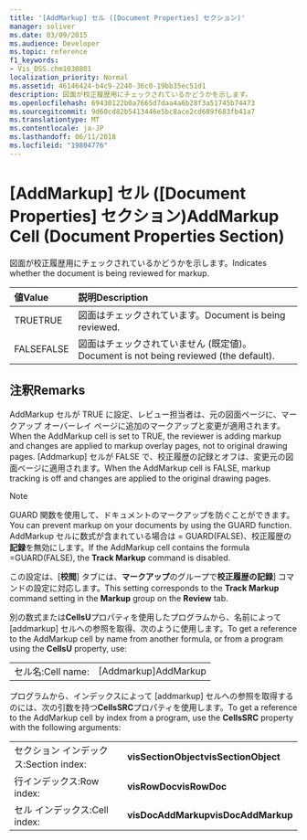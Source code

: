 ```yaml
---
title: '[AddMarkup] セル ([Document Properties] セクション)'
manager: soliver
ms.date: 03/09/2015
ms.audience: Developer
ms.topic: reference
f1_keywords:
- Vis_DSS.chm1030801
localization_priority: Normal
ms.assetid: 46146424-b4c9-2240-36c0-19bb35ec51d1
description: 図面が校正履歴用にチェックされているかどうかを示します。
ms.openlocfilehash: 69430122b0a7665d7daa4a6b28f3a51745b74473
ms.sourcegitcommit: 9d60cd82b5413446e5bc8ace2cd689f683fb41a7
ms.translationtype: MT
ms.contentlocale: ja-JP
ms.lasthandoff: 06/11/2018
ms.locfileid: "19804776"
---
```

# <a name="addmarkup-cell-document-properties-section"></a><span data-ttu-id="ac68d-103">[AddMarkup] セル ([Document Properties] セクション)</span><span class="sxs-lookup"><span data-stu-id="ac68d-103">AddMarkup Cell (Document Properties Section)</span></span>

<span data-ttu-id="ac68d-104">図面が校正履歴用にチェックされているかどうかを示します。</span><span class="sxs-lookup"><span data-stu-id="ac68d-104">Indicates whether the document is being reviewed for markup.</span></span>
  
|<span data-ttu-id="ac68d-105">**値**</span><span class="sxs-lookup"><span data-stu-id="ac68d-105">**Value**</span></span>|<span data-ttu-id="ac68d-106">**説明**</span><span class="sxs-lookup"><span data-stu-id="ac68d-106">**Description**</span></span>|
|:-----|:-----|
|<span data-ttu-id="ac68d-107">TRUE</span><span class="sxs-lookup"><span data-stu-id="ac68d-107">TRUE</span></span>  <br/> |<span data-ttu-id="ac68d-108">図面はチェックされています。</span><span class="sxs-lookup"><span data-stu-id="ac68d-108">Document is being reviewed.</span></span>  <br/> |
|<span data-ttu-id="ac68d-109">FALSE</span><span class="sxs-lookup"><span data-stu-id="ac68d-109">FALSE</span></span>  <br/> |<span data-ttu-id="ac68d-110">図面はチェックされていません (既定値)。</span><span class="sxs-lookup"><span data-stu-id="ac68d-110">Document is not being reviewed (the default).</span></span>  <br/> |
   
## <a name="remarks"></a><span data-ttu-id="ac68d-111">注釈</span><span class="sxs-lookup"><span data-stu-id="ac68d-111">Remarks</span></span>

<span data-ttu-id="ac68d-112">AddMarkup セルが TRUE に設定、レビュー担当者は、元の図面ページに、マークアップ オーバーレイ ページに追加のマークアップと変更が適用されます。</span><span class="sxs-lookup"><span data-stu-id="ac68d-112">When the AddMarkup cell is set to TRUE, the reviewer is adding markup and changes are applied to markup overlay pages, not to original drawing pages.</span></span> <span data-ttu-id="ac68d-113">[Addmarkup] セルが FALSE で、校正履歴の記録とオフは、変更元の図面ページに適用されます。</span><span class="sxs-lookup"><span data-stu-id="ac68d-113">When the AddMarkup cell is FALSE, markup tracking is off and changes are applied to the original drawing pages.</span></span>
  
> [!NOTE]
> <span data-ttu-id="ac68d-114">GUARD 関数を使用して、ドキュメントのマークアップを防ぐことができます。</span><span class="sxs-lookup"><span data-stu-id="ac68d-114">You can prevent markup on your documents by using the GUARD function.</span></span> <span data-ttu-id="ac68d-115">AddMarkup セルに数式が含まれている場合は = GUARD(FALSE)、校正履歴の**記録**を無効にします。</span><span class="sxs-lookup"><span data-stu-id="ac68d-115">If the AddMarkup cell contains the formula =GUARD(FALSE), the **Track Markup** command is disabled.</span></span> 
  
<span data-ttu-id="ac68d-116">この設定は、[**校閲**] タブには、**マークアップ**のグループで**校正履歴の記録**] コマンドの設定に対応します。</span><span class="sxs-lookup"><span data-stu-id="ac68d-116">This setting corresponds to the **Track Markup** command setting in the **Markup** group on the **Review** tab.</span></span> 
  
<span data-ttu-id="ac68d-117">別の数式または**CellsU**プロパティを使用したプログラムから、名前によって [addmarkup] セルへの参照を取得、次のように使用します。</span><span class="sxs-lookup"><span data-stu-id="ac68d-117">To get a reference to the AddMarkup cell by name from another formula, or from a program using the **CellsU** property, use:</span></span> 
  
|||
|:-----|:-----|
|<span data-ttu-id="ac68d-118">セル名:</span><span class="sxs-lookup"><span data-stu-id="ac68d-118">Cell name:</span></span>  <br/> |<span data-ttu-id="ac68d-119">[Addmarkup]</span><span class="sxs-lookup"><span data-stu-id="ac68d-119">AddMarkup</span></span>  <br/> |
   
<span data-ttu-id="ac68d-120">プログラムから、インデックスによって [addmarkup] セルへの参照を取得するのには、次の引数を持つ**CellsSRC**プロパティを使用します。</span><span class="sxs-lookup"><span data-stu-id="ac68d-120">To get a reference to the AddMarkup cell by index from a program, use the **CellsSRC** property with the following arguments:</span></span> 
  
|||
|:-----|:-----|
|<span data-ttu-id="ac68d-121">セクション インデックス:</span><span class="sxs-lookup"><span data-stu-id="ac68d-121">Section index:</span></span>  <br/> |<span data-ttu-id="ac68d-122">**visSectionObject**</span><span class="sxs-lookup"><span data-stu-id="ac68d-122">**visSectionObject**</span></span> <br/> |
|<span data-ttu-id="ac68d-123">行インデックス:</span><span class="sxs-lookup"><span data-stu-id="ac68d-123">Row index:</span></span>  <br/> |<span data-ttu-id="ac68d-124">**visRowDoc**</span><span class="sxs-lookup"><span data-stu-id="ac68d-124">**visRowDoc**</span></span> <br/> |
|<span data-ttu-id="ac68d-125">セル インデックス:</span><span class="sxs-lookup"><span data-stu-id="ac68d-125">Cell index:</span></span>  <br/> |<span data-ttu-id="ac68d-126">**visDocAddMarkup**</span><span class="sxs-lookup"><span data-stu-id="ac68d-126">**visDocAddMarkup**</span></span> <br/> |
   

